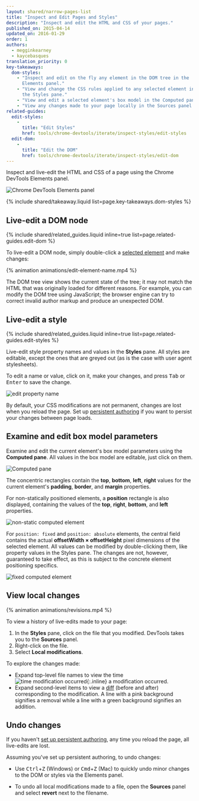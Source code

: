 ```yaml
---
layout: shared/narrow-pages-list
title: "Inspect and Edit Pages and Styles"
description: "Inspect and edit the HTML and CSS of your pages."
published_on: 2015-04-14
updated_on: 2016-01-29
order: 1
authors:
  - megginkearney
  - kaycebasques
translation_priority: 0
key-takeaways:
  dom-styles:
    - "Inspect and edit on the fly any element in the DOM tree in the 
      Elements panel."
    - "View and change the CSS rules applied to any selected element in 
      the Styles pane."
    - "View and edit a selected element's box model in the Computed pane."
    - "View any changes made to your page locally in the Sources panel."
related-guides:
  edit-styles:
    -
      title: "Edit Styles"
      href: tools/chrome-devtools/iterate/inspect-styles/edit-styles
  edit-dom:
    -
      title: "Edit the DOM"
      href: tools/chrome-devtools/iterate/inspect-styles/edit-dom
---
```


<p class="intro">Inspect and live-edit the HTML and CSS of a page using 
the Chrome DevTools Elements panel.</p>

![Chrome DevTools Elements panel](/web/tools/chrome-devtools/iterate/inspect-styles/imgs/elements-panel.png)



{% include shared/takeaway.liquid list=page.key-takeaways.dom-styles %}

## Live-edit a DOM node

{% include shared/related_guides.liquid inline=true list=page.related-guides.edit-dom %}

To live-edit a DOM node, simply double-click a 
[selected element](#inspect-an-element) and make changes:

{% animation animations/edit-element-name.mp4 %}

The DOM tree view shows the current state of the tree; it may not match 
the HTML that was originally loaded for different reasons. For example, 
you can modify the DOM tree using JavaScript; the browser engine can try 
to correct invalid author markup and produce an unexpected DOM.

## Live-edit a style

{% include shared/related_guides.liquid inline=true list=page.related-guides.edit-styles %}

Live-edit style property names and values in the **Styles** pane. All
styles are editable, except the ones that are greyed out (as is the case
with user agent stylesheets).

To edit a name or value, click on it, make your changes, and press
<kbd class="kbd">Tab</kbd> or <kbd class="kbd">Enter</kbd> to save the change.

![edit property name](/web/tools/chrome-devtools/iterate/inspect-styles/imgs/edit-property-name.png)

By default, your CSS modifications are not permanent, changes are lost 
when you reload the page. Set up [persistent 
authoring](/web/tools/setup/setup-workflow) if you want to persist your 
changes between page loads. 

## Examine and edit box model parameters

Examine and edit the current element's box model parameters using the 
**Computed pane**. All values in the box model are editable, just click 
on them.

![Computed pane](/web/tools/chrome-devtools/iterate/inspect-styles/imgs/computed-pane.png)

The concentric rectangles contain the **top**, **bottom**, **left**, **right**
values for the current element's **padding**, **border**, and **margin**
properties. 

For non-statically positioned elements, a **position** rectangle 
is also displayed, containing the values of the **top**, 
**right**, **bottom**, and **left** properties.

![non-static computed element](/web/tools/chrome-devtools/iterate/inspect-styles/imgs/computed-non-static.png)

For `position: fixed` and `position: absolute` elements, the central 
field contains the actual **offsetWidth × offsetHeight** pixel dimensions 
of the selected element. All values can be modified by double-clicking 
them, like property values in the Styles pane. The changes are not, however, 
guaranteed to take effect, as this is subject to the concrete element 
positioning specifics.

![fixed computed element](/web/tools/chrome-devtools/iterate/inspect-styles/imgs/computed-fixed.png)

## View local changes

{% animation animations/revisions.mp4 %}

To view a history of live-edits made to your page:

1. In the **Styles** pane, click on the file that you modified. DevTools
   takes you to the **Sources** panel.
1. Right-click on the file. 
1. Select **Local modifications**.

To explore the changes made:

* Expand top-level file names to view the time 
  ![time modification occurred](/web/tools/chrome-devtools/iterate/inspect-styles/imgs/image_25.png){:.inline} 
  a modification occurred.
* Expand second-level items to view a 
  [diff](https://en.wikipedia.org/wiki/Diff) (before and after) 
  corresponding to the modification. A line with a pink background signifies 
  a removal while a line with a green background signifies an addition.

## Undo changes

If you haven't [set up persistent authoring](/web/tools/setup/setup-workflow), 
any time you reload the page, all live-edits are lost.

Assuming you've set up persistent authoring, to undo changes:

* Use <kbd class="kbd">Ctrl</kbd>+<kbd class="kbd">Z</kbd> (Windows) or 
  <kbd class="kbd">Cmd</kbd>+<kbd class="kbd">Z</kbd> (Mac) to quickly 
  undo minor changes to the DOM or styles via the Elements panel.

* To undo all local modifications made to a file, open the **Sources** 
  panel and select **revert** next to the filename.

[inspect]: /web/tools/chrome-devtools/debug/command-line/command-line-reference#inspect
